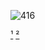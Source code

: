 ![416](https://github.com/nfallah/University-Courses/assets/57078594/86202306-26ff-4de2-8b60-313e2586568c)

[¹](https://academicintegrity.rutgers.edu/)
[²](https://www.cs.rutgers.edu/academics/undergraduate/academic-integrity-policy)
